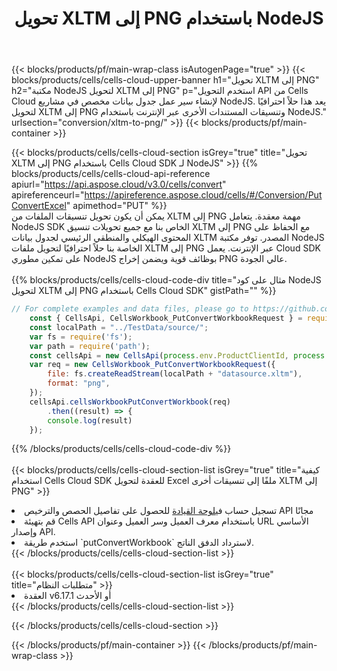 ﻿---
title:  تحويل XLTM إلى PNG باستخدام NodeJS
description:  استخدام Aspose.Cells Cloud SDK لـ NodeJS لتحويل ملف بتنسيق XLTM إلى ملف بتنسيق PNG.
---
{{< blocks/products/pf/main-wrap-class isAutogenPage="true" >}}
{{< blocks/products/cells/cells-cloud-upper-banner h1="تحويل XLTM إلى PNG" h2="مكتبة NodeJS لتحويل XLTM إلى PNG" p="استخدم التحويل API من Cells Cloud لإنشاء سير عمل جدول بيانات مخصص في مشاريع NodeJS. يعد هذا حلاً احترافيًا لتحويل XLTM إلى PNG وتنسيقات المستندات الأخرى عبر الإنترنت باستخدام NodeJS." urlsection="conversion/xltm-to-png/" >}}
{{< blocks/products/pf/main-container >}}

{{< blocks/products/cells/cells-cloud-section isGrey="true" title="تحويل XLTM إلى PNG باستخدام Cells Cloud SDK لـ NodeJS" >}}
{{% blocks/products/cells/cells-cloud-api-reference apiurl="https://api.aspose.cloud/v3.0/cells/convert" apireferenceurl="https://apireference.aspose.cloud/cells/#/Conversion/PutConvertExcel" apimethod="PUT" %}}
<br/>
يمكن أن يكون تحويل تنسيقات الملفات من XLTM إلى PNG مهمة معقدة. يتعامل NodeJS SDK الخاص بنا مع جميع تحويلات تنسيق XLTM إلى PNG مع الحفاظ على المحتوى الهيكلي والمنطقي الرئيسي لجدول بيانات XLTM المصدر. توفر مكتبة NodeJS الخاصة بنا حلاً احترافيًا لتحويل ملفات XLTM إلى PNG عبر الإنترنت. يعمل Cloud SDK على تمكين مطوري NodeJS بوظائف قوية ويضمن إخراج PNG عالي الجودة.
<br/>
<br/>
{{% blocks/products/cells/cells-cloud-code-div title="مثال على كود NodeJS لتحويل XLTM إلى PNG باستخدام Cells Cloud SDK" gistPath="" %}}
 
```js
// For complete examples and data files, please go to https://github.com/aspose-cells-cloud/aspose-cells-cloud-node/
    const { CellsApi, CellsWorkbook_PutConvertWorkbookRequest } = require("asposecellscloud");
    const localPath = "../TestData/source/";
    var fs = require('fs');
    var path = require('path');
    const cellsApi = new CellsApi(process.env.ProductClientId, process.env.ProductClientSecret);
    var req = new CellsWorkbook_PutConvertWorkbookRequest({
        file: fs.createReadStream(localPath + "datasource.xltm"),
        format: "png",
    });
    cellsApi.cellsWorkbookPutConvertWorkbook(req)
        .then((result) => {
        console.log(result)
    });
```
 
{{% /blocks/products/cells/cells-cloud-code-div %}}
<br/>
<br/>
{{< blocks/products/cells/cells-cloud-section-list isGrey="true" title="كيفية استخدام Cells Cloud SDK للعقدة لتحويل Excel ملفًا إلى تنسيقات أخرى XLTM إلى PNG" >}}
<li> تسجيل حساب في<a href="https://dashboard.aspose.cloud/">لوحة القيادة</a> للحصول على تفاصيل الحصص والترخيص API مجانًا</li>
<li>قم بتهيئة Cells API باستخدام معرف العميل وسر العميل وعنوان URL الأساسي وإصدار API.</li>
<li>استخدم طريقة `putConvertWorkbook` لاسترداد الدفق الناتج.</li>
{{< /blocks/products/cells/cells-cloud-section-list >}}
<br/>
<br/>
{{< blocks/products/cells/cells-cloud-section-list isGrey="true" title="متطلبات النظام" >}}
<li>العقدة v6.17.1 أو الأحدث</li>
{{< /blocks/products/cells/cells-cloud-section-list >}}

{{< /blocks/products/cells/cells-cloud-section >}}

{{< /blocks/products/pf/main-container >}}
{{< /blocks/products/pf/main-wrap-class >}}
